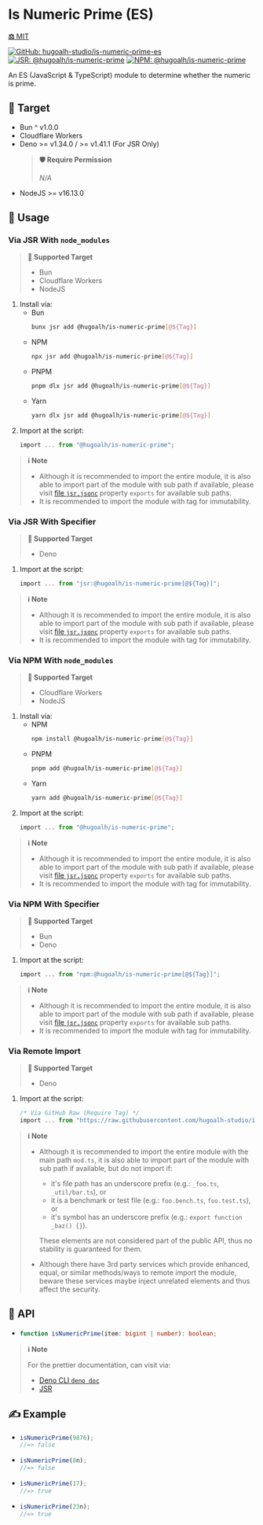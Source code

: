 # Is Numeric Prime (ES)

[**⚖️** MIT](./LICENSE.md)

[![GitHub: hugoalh-studio/is-numeric-prime-es](https://img.shields.io/github/v/release/hugoalh-studio/is-numeric-prime-es?label=hugoalh-studio/is-numeric-prime-es&labelColor=181717&logo=github&logoColor=ffffff&sort=semver&style=flat "GitHub: hugoalh-studio/is-numeric-prime-es")](https://github.com/hugoalh-studio/is-numeric-prime-es)
[![JSR: @hugoalh/is-numeric-prime](https://img.shields.io/jsr/v/@hugoalh/is-numeric-prime?label=JSR%20@hugoalh/is-numeric-prime&labelColor=F7DF1E&logoColor=000000&style=flat "JSR: @hugoalh/is-numeric-prime")](https://jsr.io/@hugoalh/is-numeric-prime)
[![NPM: @hugoalh/is-numeric-prime](https://img.shields.io/npm/v/@hugoalh/is-numeric-prime?label=@hugoalh/is-numeric-prime&labelColor=CB3837&logo=npm&logoColor=ffffff&style=flat "NPM: @hugoalh/is-numeric-prime")](https://www.npmjs.com/package/@hugoalh/is-numeric-prime)

An ES (JavaScript & TypeScript) module to determine whether the numeric is prime.

## 🎯 Target

- Bun ^ v1.0.0
- Cloudflare Workers
- Deno >= v1.34.0 / >= v1.41.1 (For JSR Only)
  > **🛡️ Require Permission**
  >
  > *N/A*
- NodeJS >= v16.13.0

## 🔰 Usage

### Via JSR With `node_modules`

> **🎯 Supported Target**
>
> - Bun
> - Cloudflare Workers
> - NodeJS

1. Install via:
    - Bun
      ```sh
      bunx jsr add @hugoalh/is-numeric-prime[@${Tag}]
      ```
    - NPM
      ```sh
      npx jsr add @hugoalh/is-numeric-prime[@${Tag}]
      ```
    - PNPM
      ```sh
      pnpm dlx jsr add @hugoalh/is-numeric-prime[@${Tag}]
      ```
    - Yarn
      ```sh
      yarn dlx jsr add @hugoalh/is-numeric-prime[@${Tag}]
      ```
2. Import at the script:
    ```ts
    import ... from "@hugoalh/is-numeric-prime";
    ```

> **ℹ️ Note**
>
> - Although it is recommended to import the entire module, it is also able to import part of the module with sub path if available, please visit [file `jsr.jsonc`](./jsr.jsonc) property `exports` for available sub paths.
> - It is recommended to import the module with tag for immutability.

### Via JSR With Specifier

> **🎯 Supported Target**
>
> - Deno

1. Import at the script:
    ```ts
    import ... from "jsr:@hugoalh/is-numeric-prime[@${Tag}]";
    ```

> **ℹ️ Note**
>
> - Although it is recommended to import the entire module, it is also able to import part of the module with sub path if available, please visit [file `jsr.jsonc`](./jsr.jsonc) property `exports` for available sub paths.
> - It is recommended to import the module with tag for immutability.

### Via NPM With `node_modules`

> **🎯 Supported Target**
>
> - Cloudflare Workers
> - NodeJS

1. Install via:
    - NPM
      ```sh
      npm install @hugoalh/is-numeric-prime[@${Tag}]
      ```
    - PNPM
      ```sh
      pnpm add @hugoalh/is-numeric-prime[@${Tag}]
      ```
    - Yarn
      ```sh
      yarn add @hugoalh/is-numeric-prime[@${Tag}]
      ```
2. Import at the script:
    ```ts
    import ... from "@hugoalh/is-numeric-prime";
    ```

> **ℹ️ Note**
>
> - Although it is recommended to import the entire module, it is also able to import part of the module with sub path if available, please visit [file `jsr.jsonc`](./jsr.jsonc) property `exports` for available sub paths.
> - It is recommended to import the module with tag for immutability.

### Via NPM With Specifier

> **🎯 Supported Target**
>
> - Bun
> - Deno

1. Import at the script:
    ```ts
    import ... from "npm:@hugoalh/is-numeric-prime[@${Tag}]";
    ```

> **ℹ️ Note**
>
> - Although it is recommended to import the entire module, it is also able to import part of the module with sub path if available, please visit [file `jsr.jsonc`](./jsr.jsonc) property `exports` for available sub paths.
> - It is recommended to import the module with tag for immutability.

### Via Remote Import

> **🎯 Supported Target**
>
> - Deno

1. Import at the script:
    ```ts
    /* Via GitHub Raw (Require Tag) */
    import ... from "https://raw.githubusercontent.com/hugoalh-studio/is-numeric-prime-es/${Tag}/mod.ts";
    ```

> **ℹ️ Note**
>
> - Although it is recommended to import the entire module with the main path `mod.ts`, it is also able to import part of the module with sub path if available, but do not import if:
>
>   - it's file path has an underscore prefix (e.g.: `_foo.ts`, `_util/bar.ts`), or
>   - it is a benchmark or test file (e.g.: `foo.bench.ts`, `foo.test.ts`), or
>   - it's symbol has an underscore prefix (e.g.: `export function _baz() {}`).
>
>   These elements are not considered part of the public API, thus no stability is guaranteed for them.
> - Although there have 3rd party services which provide enhanced, equal, or similar methods/ways to remote import the module, beware these services maybe inject unrelated elements and thus affect the security.

## 🧩 API

- ```ts
  function isNumericPrime(item: bigint | number): boolean;
  ```

> **ℹ️ Note**
>
> For the prettier documentation, can visit via:
>
> - [Deno CLI `deno doc`](https://deno.land/manual/tools/documentation_generator)
> - [JSR](https://jsr.io/@hugoalh/is-numeric-prime)

## ✍️ Example

- ```ts
  isNumericPrime(9876);
  //=> false
  ```
- ```ts
  isNumericPrime(8n);
  //=> false
  ```
- ```ts
  isNumericPrime(17);
  //=> true
  ```
- ```ts
  isNumericPrime(23n);
  //=> true
  ```
